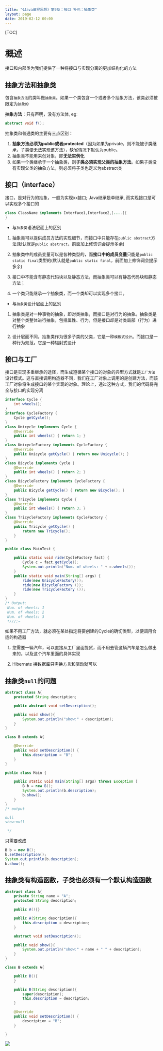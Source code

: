 ```yaml
---
title: "《Java编程思想》第9章：接口 补充：抽象类"
layout: page
date: 2019-02-12 00:00
---
```


[TOC]

# 概述

接口和内部类为我们提供了一种将接口与实现分离的更加结构化的方法

## 抽象方法和抽象类

包含`抽象方法`的类叫做`抽象类`。如果一个类包含一个或者多个抽象方法，该类必须被限定为`抽象的`

**抽象方法**：只有声明，没有方法体, eg:

```java
abstract void f();
```

抽象类和普通类的主要有三点区别：

1. **抽象方法必须为public或者protected**（因为如果为private，则不能被子类继承，子类便无法实现该方法），缺省情况下默认为public。
2. 抽象类不能用来创对象，即**无法实例化**
3. 如果一个类继承于一个抽象类，则**子类必须实现父类的抽象方法**。如果子类没有实现父类的抽象方法，则必须将子类也定义为abstract类

## 接口（interface）

接口，是对行为的抽象，一般为实现xx接口; Java继承是单继承, 而实现接口是可以实现多个接口的

```java
class ClassName implements Interface1,Interface2,[....]{
}
```

* 与`抽象类`语法层面上的区别

1. 抽象类可以提供成员方法的实现细节，而接口中只能存在`public abstract`方法(默认就是`public abstract`，前面加上修饰词会提示多余)

2. 抽象类中的成员变量可以是各种类型的，而**接口中的成员变量**只能是`public static final`类型的(默认就是`public static final`，前面加上修饰词会提示多余)

3. 接口中不能含有静态代码块以及静态方法，而抽象类可以有静态代码块和静态方法；

4. 一个类只能继承一个抽象类，而一个类却可以实现多个接口。

* 与`抽象类`设计层面上的区别

1. 抽象类是对一种事物的抽象，即对类抽象，而接口是对行为的抽象。抽象类是对整个类整体进行抽象，包括属性、行为，但是接口却是对类局部（行为）进行抽象

2. 设计层面不同，抽象类作为很多子类的父类，它是一种`模板式设计`。而接口是一种行为规范，它是一种辐射式设计

## 接口与工厂

接口是实现多重继承的途径，而生成遵循某个接口的对象的典型方式就是`工厂方法`设计模式。这与直接调用构造器不同，我们在工厂对象上调用的是创建方法，而该工厂对象将生成接口的某个实现的对象。理论上，通过这种方式，我们的代码将完全与接口的实现分离

```java
interface Cycle {
    int wheels();
}
interface CycleFactory {
    Cycle getCycle();
}
class Unicycle implements Cycle {
    @Override
    public int wheels() { return 1; }
}
class UnicycleFactory implements CycleFactory {
    @Override
    public Unicycle getCycle() { return new Unicycle(); }
}
class Bicycle implements Cycle {
    @Override
    public int wheels() { return 2; }
}
class BicycleFactory implements CycleFactory {
    @Override
    public Bicycle getCycle() { return new Bicycle(); }
}
class Tricycle implements Cycle {
    @Override
    public int wheels() { return 3; }
}
class TricycleFactory implements CycleFactory {
    @Override
    public Tricycle getCycle() {
        return new Tricycle();
    }
}

public class MainTest {

    public static void ride(CycleFactory fact) {
        Cycle c = fact.getCycle();
        System.out.println("Num. of wheels: " + c.wheels());
    }
    public static void main(String[] args) {
        ride(new UnicycleFactory());
        ride(new BicycleFactory ());
        ride(new TricycleFactory ());
    }
}
/* Output:
 Num. of wheels: 1
 Num. of wheels: 2
 Num. of wheels: 3
 *///:~
```

如果不用工厂方法，就必须在某处指定将要创建的Cycle的确切类型，以便调用合适的构造器

1. 您需要一辆汽车，可以直接从工厂里面提货，而不用去管这辆汽车是怎么做出来的，以及这个汽车里面的具体实现

2. Hibernate 换数据库只需换方言和驱动就可以

## 抽象类`null`的问题

```java
abstract class A{
    protected String description;

    public abstract void setDescription();

    public void show(){
        System.out.println("show:" + description);
    }
}

class B extends A{

    @Override
    public void setDescription() {
        this.description = "B";
    }
}

public class Main {

    public static void main(String[] args) throws Exception {
        B b = new B();
        System.out.println(b.description);
        b.show();
    }
}
/* output

null
show:null

 */
```

只需要改成

```java
B b = new B();
b.setDescription();
System.out.println(b.description);
b.show();
```

## 抽象类有构造函数，子类也必须有一个默认构造函数

```java
abstract class A{
    private String name = "A";
    protected String description;

    public A(){}

    public A(String description){
        this.description = description;
    }

    abstract void setDescription();

    public void show(){
        System.out.println("show:" + name + " " + description);
    }
}

class B extends A{

    public B(){
    }

    public B(String description){
        super(description);
        this.description = description;
    }

    @Override
    public void setDescription() {
        description = "B";
    }

}
```

![](https://raw.githubusercontent.com/doctording/sword_at_offer/master/content/java_thinking_in_Java/imgs/abstract_class.png)
